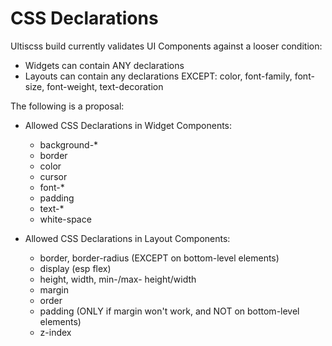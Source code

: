 
# CSS Declarations

Ultiscss build currently validates UI Components against a looser condition:
* Widgets can contain ANY declarations
* Layouts can contain any declarations EXCEPT: color, font-family, font-size, font-weight, text-decoration


The following is a proposal:

* Allowed CSS Declarations in Widget Components:
  * background-*
  * border
  * color
  * cursor
  * font-*
  * padding
  * text-*
  * white-space

* Allowed CSS Declarations in Layout Components:
  * border, border-radius (EXCEPT on bottom-level elements)
  * display (esp flex)
  * height, width, min-/max- height/width
  * margin
  * order
  * padding (ONLY if margin won't work, and NOT on bottom-level elements)
  * z-index
